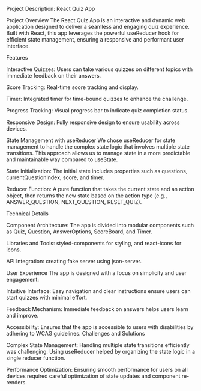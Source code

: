 Project Description: React Quiz App

Project Overview
The React Quiz App is an interactive and dynamic web application designed to deliver a seamless and engaging quiz experience. Built with React, this app leverages the powerful useReducer hook for efficient state management, ensuring a responsive and performant user interface.

Features

Interactive Quizzes: Users can take various quizzes on different topics with immediate feedback on their answers.

Score Tracking: Real-time score tracking and display.

Timer: Integrated timer for time-bound quizzes to enhance the challenge.

Progress Tracking: Visual progress bar to indicate quiz completion status.

Responsive Design: Fully responsive design to ensure usability across devices.

State Management with useReducer
We chose useReducer for state management to handle the complex state logic that involves multiple state transitions. This approach allows us to manage state in a more predictable and maintainable way compared to useState.

State Initialization: The initial state includes properties such as questions, currentQuestionIndex, score, and timer.

Reducer Function: A pure function that takes the current state and an action object, then returns the new state based on the action type (e.g., ANSWER_QUESTION, NEXT_QUESTION, RESET_QUIZ).

Technical Details

Component Architecture: The app is divided into modular components such as Quiz, Question, AnswerOptions, ScoreBoard, and Timer.

Libraries and Tools: styled-components for styling, and react-icons for icons.

API Integration: creating fake server using json-server.

User Experience The app is designed with a focus on simplicity and user engagement:

Intuitive Interface: Easy navigation and clear instructions ensure users can start quizzes with minimal effort.

Feedback Mechanism: Immediate feedback on answers helps users learn and improve.

Accessibility: Ensures that the app is accessible to users with disabilities by adhering to WCAG guidelines.
Challenges and Solutions

Complex State Management: Handling multiple state transitions efficiently was challenging. Using useReducer helped by organizing the state logic in a single reducer function.

Performance Optimization: Ensuring smooth performance for users on all devices required careful optimization of state updates and component re-renders.
